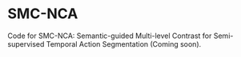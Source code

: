 # SMC-NCA
Code for SMC-NCA: Semantic-guided Multi-level Contrast for Semi-supervised Temporal Action Segmentation (Coming soon).
